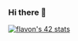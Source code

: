 ### Hi there 👋

[![flavon's 42 stats](https://badge42.herokuapp.com/api/stats/flavon?privacyEmail=true)](https://github.com/JaeSeoKim/badge42)

<!--
**Groosove/Groosove** is a ✨ _special_ ✨ repository because its `README.md` (this file) appears on your GitHub profile.
Here are some ideas to get you started:

- 🔭 I’m currently working on ...
- 🌱 I’m currently learning ...
- 👯 I’m looking to collaborate on ...
- 🤔 I’m looking for help with ...
- 💬 Ask me about ...
- 📫 How to reach me: ...
- 😄 Pronouns: ...
- ⚡ Fun fact: ...
-->
